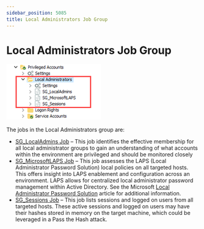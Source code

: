 ```yaml
---
sidebar_position: 5085
title: Local Administrators Job Group
---
```


# Local Administrators Job Group

![Local Administrators Job Group in the Jobs Tree](../../../../../../../../static/images/AccessAnalyzer_12.0/Content/Resources/Images/EnterpriseAuditor/Solutions/Windows/PrivilegedAccounts/LocalAdministrators/JobsTree.png "Local Administrators Job Group in the Jobs Tree")

The jobs in the Local Administrators group are:

* [SG\_LocalAdmins Job](SG_LocalAdmins "SG_LocalAdmins Job") – This job identifies the effective membership for all local administrator groups to gain an understanding of what accounts within the environment are privileged and should be monitored closely
* [SG\_MicrosoftLAPS Job](SG_MicrosoftLAPS "SG_MicrosoftLAPS Job") – This job assesses the LAPS (Local Administrator Password Solution) local policies on all targeted hosts. This offers insight into LAPS enablement and configuration across an environment. LAPS allows for centralized local administrator password management within Active Directory. See the Microsoft [Local Administrator Password Solution](https://learn.microsoft.com/en-us/previous-versions/mt227395(v=msdn.10) "Local Administrator Password Solution") article for additional information.
* [SG\_Sessions Job](SG_Sessions "SG_Sessions Job") – This job lists sessions and logged on users from all targeted hosts. These active sessions and logged on users may have their hashes stored in memory on the target machine, which could be leveraged in a Pass the Hash attack.
